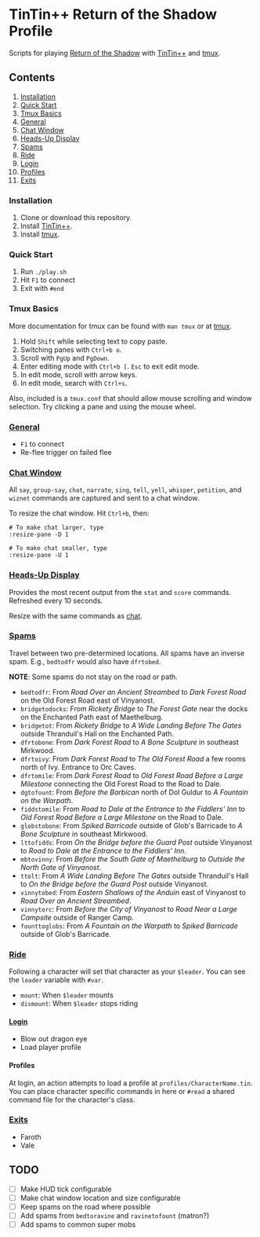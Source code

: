 # TinTin++ Return of the Shadow Profile

Scripts for playing [Return of the Shadow][rots] with [TinTin++][tintin] and
[tmux][tmux].

## Contents

1. [Installation](#installation)
1. [Quick Start](#quick-start)
1. [Tmux Basics](#tmux-basics)
1. [General](#general)
1. [Chat Window](#chat-window)
1. [Heads-Up Display](#huds-up-display)
1. [Spams](#spams)
1. [Ride](#ride)
1. [Login](#login)
1. [Profiles](#profiles)
1. [Exits](#exits)

### Installation

1. Clone or download this repository.
1. Install [TinTin++][tintin].
1. Install [tmux][tmux].

### Quick Start

1. Run `./play.sh`
1. Hit `F1` to connect
1. Exit with `#end`

### Tmux Basics

More documentation for tmux can be found with `man tmux` or at [tmux][tmux].

1. Hold `Shift` while selecting text to copy paste.
1. Switching panes with `Ctrl+b o`.
1. Scroll with `PgUp` and `PgDown`.
1. Enter editing mode with `Ctrl+b [`. `Esc` to exit edit mode.
1. In edit mode, scroll with arrow keys.
1. In edit mode, search with `Ctrl+s`.

Also, included is a `tmux.conf` that should allow mouse scrolling and window
selection. Try clicking a pane and using the mouse wheel.

### [General](/commands/general.tin)

* `F1` to connect
* Re-flee trigger on failed flee

### [Chat Window](/commands/chat.tin)

All `say`, `group-say`, `chat`, `narrate`, `sing`, `tell`, `yell`, `whisper`,
`petition`, and `wiznet` commands are captured and sent to a chat window.

To resize the chat window. Hit `Ctrl+b`, then:

```
# To make chat larger, type
:resize-pane -D 1

# To make chat smaller, type
:resize-pane -U 1
```

### [Heads-Up Display](/commands/hud.tin)

Provides the most recent output from the `stat` and `score` commands. Refreshed
every 10 seconds.

Resize with the same commands as [chat](#chat-window).

### [Spams](/commands/spams.tin)

Travel between two pre-determined locations. All spams have an inverse spam.
E.g., `bedtodfr` would also have `dfrtobed`.

**NOTE**: Some spams do not stay on the road or path.

* `bedtodfr`: From *Road Over an Ancient Streambed* to *Dark Forest Road*
	on the Old Forest Road east of Vinyanost.
* `bridgetodocks`: From *Rickety Bridge* to *The Forest Gate* near the docks on
	the Enchanted Path east of Maethelburg.
* `bridgetot`: From *Rickety Bridge* to *A Wide Landing Before The Gates*
	outside Thranduil's Hall on the Enchanted Path.
* `dfrtobone`: From *Dark Forest Road* to *A Bone Sculpture* in southeast
	Mirkwood.
* `dfrtoivy`: From *Dark Forest Road* to *The Old Forest Road* a few rooms north
	of Ivy. Entrance to Orc Caves.
* `dfrtomile`: From *Dark Forest Road* to *Old Forest Road Before a Large
	Milestone* connecting the Old Forest Road to the Road to Dale.
* `dgtofount`: From *Before the Barbican* north of Dol Guldur to *A Fountain on
	the Warpath*.
* `fiddstomile`: From *Road to Dale at the Entrance to the Fiddlers' Inn* to
	*Old Forest Road Before a Large Milestone* on the Road to Dale.
* `globstobone`: From *Spiked Barricade* outside of Glob's Barricade to *A Bone
	Sculpture* in southeast Mirkwood.
* `lttofidds`: From *On the Bridge before the Guard Post* outside Vinyanost to
	*Road to Dale at the Entrance to the Fiddlers' Inn*.
* `mbtovinny`: From *Before the South Gate of Maethelburg* to *Outside the North
	Gate of Vinyanost*.
* `ttolt`: From *A Wide Landing Before The Gates* outside Thranduil's Hall to
	*On the Bridge before the Guard Post* outside Vinyanost.
* `vinnytobed`: From *Eastern Shallows of the Anduin* east of Vinyanost to *Road
	Over an Ancient Streambed*.
* `vinnytorc`: From *Before the City of Vinyanost* to *Road Near a Large
	Campsite* outside of Ranger Camp.
* `founttoglobs`: From *A Fountain on the Warpath* to *Spiked Barricade* outside
	of Glob's Barricade.

### [Ride](/commands/ride.tin)

Following a character will set that character as your `$leader`. You can see
the `leader` variable with `#var`.

* `mount`: When `$leader` mounts
* `dismount`: When `$leader` stops riding

#### [Login](/commands/login.tin)

* Blow out dragon eye
* Load player profile

#### Profiles

At login, an action attempts to load a profile at `profiles/CharacterName.tin`.
You can place character specific commands in here or `#read` a shared
command file for the character's class.

### [Exits](/commands/exits)

* Faroth
* Vale

## TODO

* [ ] Make HUD tick configurable
* [ ] Make chat window location and size configurable
* [ ] Keep spams on the road where possible
* [ ] Add spams from `bedtoravine` and `ravinetofount` (matron?)
* [ ] Add spams to common super mobs

[rots]: http://rotsmud.wikia.com
[tintin]: http://tintin.sourceforge.net
[tmux]: https://tmux.github.io
